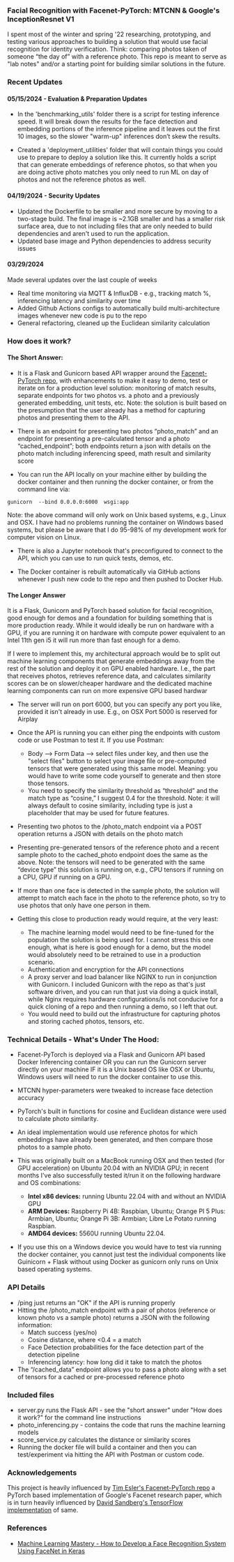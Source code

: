 ### Facial Recognition with Facenet-PyTorch: MTCNN & Google's InceptionResnet V1
I spent most of the winter and spring '22 researching, prototyping, and testing various approaches to building a solution that would use facial recognition for identity verification. Think: comparing photos taken of someone “the day of” with a reference photo. This repo is meant to serve as "lab notes" and/or a starting point for building similar solutions in the future.   

### Recent Updates

#### 05/15/2024 - Evaluation & Preparation Updates
* In the 'benchmarking_utils' folder there is a script for testing inference speed. It will break down the results for the face detection and embedding portions of the inference pipeline and it leaves out the first 10 images, so the slower "warm-up" inferences don’t skew the results. 

* Created a 'deployment_utilities' folder that will contain things you could use to prepare to deploy a solution like this. It currently holds a script that can generate embeddings of reference photos, so that when you are doing active photo matches you only need to run ML on day of photos and not the reference photos as well. 

#### 04/19/2024 - Security Updates
*  Updated the Dockerfile to be smaller and more secure by moving to a two-stage build. The final image is ~2.1GB smaller and has a smaller risk surface area, due to not including files that are only needed to build dependencies and aren't used to run the application.
* Updated base image and Python dependencies to address security issues 

#### 03/29/2024
Made several updates over the last couple of weeks 
* Real time monitoring via MQTT & InfluxDB - e.g., tracking match %, inferencing latency and similarity over time 
* Added Github Actions configs to automatically build multi-architecture images whenever new code is pu to the repo 
* General refactoring, cleaned up the Euclidean similarity calculation 

### How does it work? 
#### The Short Answer:
* It is a Flask and Gunicorn based API wrapper around the [Facenet-PyTorch repo](https://github.com/timesler/facenet-pytorch), with enhancements to make it easy to demo, test or iterate on for a production level solution: monitoring of match results, separate endpoints for two photos vs. a photo and a previously generated embedding, unit tests, etc. Note: the solution is built based on the presumption that the user already has a method for capturing photos and presenting them to the API.  

* There is an endpoint for presenting two photos “photo_match” and an endpoint for presenting a pre-calculated tensor and a photo “cached_endpoint”; both endpoints return a json with details on the photo match including inferencing speed, math result and similarity score 

* You can run the API locally on your machine either by building the docker container and then running the docker container, or from the command line via: 

```
gunicorn  --bind 0.0.0.0:6000  wsgi:app
```
Note: the above command will only work on Unix based systems, e.g., Linux and OSX. I have had no problems running the container on Windows based systems, but please be aware that I do 95-98% of my development work for computer vision on Linux. 

* There is also a Jupyter notebook that's preconfigured to connect to the API, which you can use to run quick tests, demos, etc.

* The Docker container is rebuilt automatically via GitHub actions whenever I push new code to the repo and then pushed to Docker Hub.


#### The Longer Answer 

It is a Flask, Gunicorn and PyTorch based solution for facial recognition, good enough for demos and a foundation for building something that is more production ready. While it would ideally be run on hardware with a GPU, if you are running it on hardware with compute power equivalent to an Intel 11th gen i5 it will run more than fast enough for a demo. 

If I were to implement this, my architectural approach would be to split out machine learning components that generate embeddings away from the rest of the solution and deploy it on GPU enabled hardware. I.e., the part that receives photos, retrieves reference data, and calculates similarity scores can be on slower/cheaper hardware and the dedicated machine learning components can run on more expensive GPU based hardwar  

* The server will run on port 6000, but you can specify any port you like, provided it isn't already in use. E.g., on OSX Port 5000 is reserved for Airplay   

* Once the API is running you can either ping the endpoints with custom code or use Postman to test it. If you use Postman: 

    * Body --> Form Data --> select files under key, and then use the "select files" button to select your image file or pre-computed tensors that were generated using this same model. Meaning: you would have to write some code yourself to generate and then store those tensors.  
    * You need to specify the similarity threshold as “threshold” and the match type as “cosine,” I suggest 0.4 for the threshold. Note: it will always default to cosine similarity, including type is just a placeholder that may be used for future features. 

* Presenting two photos to the /photo_match endpoint via a POST operation returns a JSON with details on the photo match  

* Presenting pre-generated tensors of the reference photo and a recent sample photo to the cached_photo endpoint does the same as the above. Note: the tensors will need to be generated with the same “device type” this solution is running on, e.g., CPU tensors if running on a CPU, GPU if running on a GPU. 

* If more than one face is detected in the sample photo, the solution will attempt to match each face in the photo to the reference photo, so try to use photos that only have one person in them. 

* Getting this close to production ready would require, at the very least:     
    * The machine learning model would need to be fine-tuned for the population the solution is being used for. I cannot stress this one enough, what is here is good enough for a demo, but the model would absolutely need to be retrained to use in a production scenario. 
    * Authentication and encryption for the API connections 
    * A proxy server and load balancer like NGINX to run in conjunction with Gunicorn. I included Gunicorn with the repo as that's just software driven, and you can run that just via doing a quick install, while Nginx requires hardware configurations/is not conducive for a quick cloning of a repo and then running a demo, so I left that out.  
    * You would need to build out the infrastructure for capturing photos and storing cached photos, tensors, etc. 

### Technical Details - What's Under The Hood: 
* Facenet-PyTorch is deployed via a Flask and Gunicorn API based Docker Inferencing container OR you can run the Gunicorn server directly on your machine IF it is a Unix based OS like OSX or Ubuntu, Windows users will need to run the docker container to use this.  
* MTCNN hyper-parameters were tweaked to increase face detection accuracy  
* PyTorch's built in functions for cosine and Euclidean distance were used to calculate photo similarity.  
* An ideal implementation would use reference photos for which embeddings have already been generated, and then compare those photos to a sample photo.  

* This was originally built on a MacBook running OSX and then tested (for GPU acceleration) on Ubuntu 20.04 with an NVIDIA GPU; in recent months I've also successfully tested it/run it on the following hardware and OS combinations: 
    * **Intel x86 devices:** running Ubuntu 22.04 with and without an NVIDIA GPU 
    * **ARM Devices:** Raspberry Pi 4B: Raspbian, Ubuntu; Orange PI 5 Plus: Armbian, Ubuntu; Orange Pi 3B: Armbian; Libre Le Potato running Raspbian.  
    * **AMD64 devices:** 5560U running Ubuntu 22.04. 

* If you use this on a Windows device you would have to test via running the docker container, you cannot just test the individual components like Guinicorn + Flask without using Docker as gunicorn only runs on Unix based operating systems. 

### API Details 
   * /ping just returns an "OK" if the API is running properly  
   * Hitting the /photo_match endpoint with a pair of photos (reference or known photo vs a sample photo) returns a JSON with the following information: 
        * Match success (yes/no) 
        * Cosine distance, where <0.4 = a match 
        * Face Detection probabilities for the face detection part of the detection pipeline 
        * Inferencing latency: how long did it take to match the photos  
   * The “/cached_data” endpoint allows you to pass a photo along with a set of tensors for a cached or pre-processed reference photo 

### Included files 
* server.py runs the Flask API - see the "short answer" under "How does it work?" for the command line instructions 
* photo_inferencing.py - contains the code that runs the machine learning models 
* score_service.py calculates the distance or similarity scores 
* Running the docker file will build a container and then you can test/experiment via hitting the API with Postman or custom code. 


### Acknowledgements 
This project is heavily influenced by [Tim Esler's Facenet-PyTorch repo](https://github.com/timesler/facenet-pytorch) a PyTorch based implementation of Google's Facenet research paper, which is in turn heavily influenced by [David Sandberg's TensorFlow implementation](https://github.com/davidsandberg/facenet) of same. 

### References 
* [Machine Learning Mastery - How to Develop a Face Recognition System Using FaceNet in Keras](https://machinelearningmastery.com/how-to-develop-a-face-recognition-system-using-facenet-in-keras-and-an-svm-classifier/) 